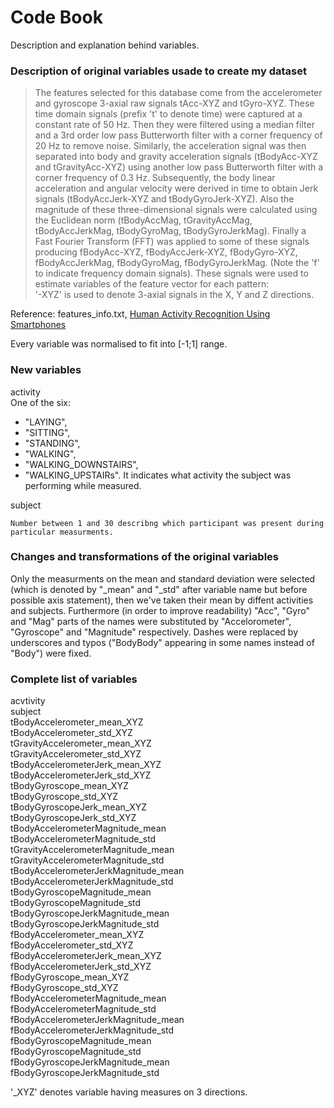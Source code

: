 # Code Book
Description and explanation behind variables.


### Description of original variables usade to create my dataset

>The features selected for this database come from the accelerometer and gyroscope 3-axial raw signals tAcc-XYZ and tGyro-XYZ. These time domain signals (prefix 't' to denote time) were captured at a constant rate of 50 Hz. Then they were filtered using a median filter and a 3rd order low pass Butterworth filter with a corner frequency of 20 Hz to remove noise. Similarly, the acceleration signal was then separated into body and gravity acceleration signals (tBodyAcc-XYZ and tGravityAcc-XYZ) using another low pass Butterworth filter with a corner frequency of 0.3 Hz. 
>Subsequently, the body linear acceleration and angular velocity were derived in time to obtain Jerk signals (tBodyAccJerk-XYZ and tBodyGyroJerk-XYZ). Also the magnitude of these three-dimensional signals were calculated using the Euclidean norm (tBodyAccMag, tGravityAccMag, tBodyAccJerkMag, tBodyGyroMag, tBodyGyroJerkMag). 
>Finally a Fast Fourier Transform (FFT) was applied to some of these signals producing fBodyAcc-XYZ, fBodyAccJerk-XYZ, fBodyGyro-XYZ, fBodyAccJerkMag, fBodyGyroMag, fBodyGyroJerkMag. (Note the 'f' to indicate frequency domain signals). 
>These signals were used to estimate variables of the feature vector for each pattern:  
>'-XYZ' is used to denote 3-axial signals in the X, Y and Z directions.

Reference: features_info.txt, [Human Activity Recognition Using Smartphones](http://archive.ics.uci.edu/ml/datasets/Human+Activity+Recognition+Using+Smartphones)

Every variable was normalised to fit into [-1;1] range.


### New variables

activity<br>
One of  the six:
* "LAYING",
* "SITTING",
* "STANDING",
* "WALKING",
* "WALKING_DOWNSTAIRS",
* "WALKING_UPSTAIRs".
It indicates what activity the subject was performing while measured.

subject

	Number between 1 and 30 describng which participant was present during particular measurments.


### Changes and transformations of the original variables

Only the measurments on the mean and standard deviation were selected (which is denoted by "_mean" and "_std" after variable name but before possible axis statement),
then we've taken their mean by diffent activities and subjects. Furthermore (in order to improve readability) "Acc", "Gyro" and "Mag" parts of the names were substituted
by "Accelorometer", "Gyroscope" and "Magnitude" respectively. Dashes were replaced by underscores and typos ("BodyBody" appearing in some names instead of "Body") were fixed.


### Complete list of variables

acvtivity<br>
subject<br>
tBodyAccelerometer_mean_XYZ<br>
tBodyAccelerometer_std_XYZ<br>
tGravityAccelerometer_mean_XYZ<br>
tGravityAccelerometer_std_XYZ<br>
tBodyAccelerometerJerk_mean_XYZ<br>
tBodyAccelerometerJerk_std_XYZ<br>
tBodyGyroscope_mean_XYZ<br>
tBodyGyroscope_std_XYZ<br>
tBodyGyroscopeJerk_mean_XYZ<br>
tBodyGyroscopeJerk_std_XYZ<br>
tBodyAccelerometerMagnitude_mean<br>
tBodyAccelerometerMagnitude_std<br>
tGravityAccelerometerMagnitude_mean<br>
tGravityAccelerometerMagnitude_std<br>
tBodyAccelerometerJerkMagnitude_mean<br>
tBodyAccelerometerJerkMagnitude_std<br>
tBodyGyroscopeMagnitude_mean<br>
tBodyGyroscopeMagnitude_std<br>
tBodyGyroscopeJerkMagnitude_mean<br>
tBodyGyroscopeJerkMagnitude_std<br>
fBodyAccelerometer_mean_XYZ<br>
fBodyAccelerometer_std_XYZ<br>
fBodyAccelerometerJerk_mean_XYZ<br>
fBodyAccelerometerJerk_std_XYZ<br>
fBodyGyroscope_mean_XYZ<br>
fBodyGyroscope_std_XYZ<br>
fBodyAccelerometerMagnitude_mean<br>
fBodyAccelerometerMagnitude_std<br>
fBodyAccelerometerJerkMagnitude_mean<br>
fBodyAccelerometerJerkMagnitude_std<br>
fBodyGyroscopeMagnitude_mean<br>
fBodyGyroscopeMagnitude_std<br>
fBodyGyroscopeJerkMagnitude_mean<br>
fBodyGyroscopeJerkMagnitude_std<br>

'_XYZ' denotes variable having measures on 3 directions.